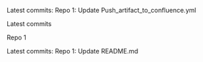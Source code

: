 
Latest commits:
Repo 1: Update Push_artifact_to_confluence.yml

 Latest commits

Repo 1

Latest commits:
Repo 1: Update README.md
